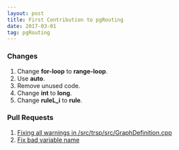 ```yaml
---
layout: post
title: First Contribution to pgRouting 
date: 2017-03-01
tag: pgRouting 
---
```


### Changes 

1. Change **for-loop** to **range-loop**.
2. Use **auto**.
3. Remove unused code.
4. Change **int** to **long**.
5. Change **ruleL_i** to **rule**.

### Pull Requests

1. <a target="_blank" href="https://github.com/pgRouting/pgrouting/pull/734"> Fixing all warnings in /src/trsp/src/GraphDefinition.cpp</a>  
2. <a target="_blank" href="https://github.com/pgRouting/pgrouting/pull/739"> Fix bad variable name</a>  


